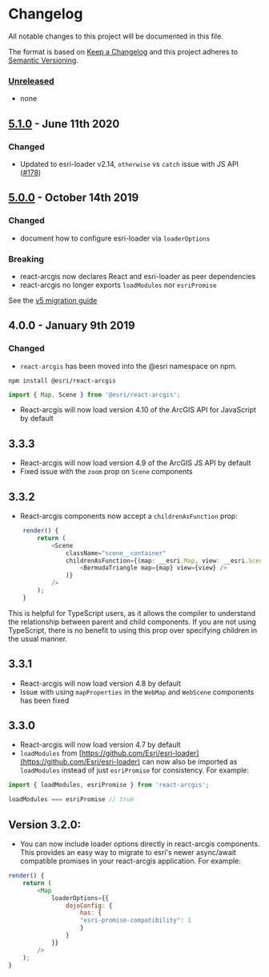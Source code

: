 # Changelog

All notable changes to this project will be documented in this file.

The format is based on [Keep a Changelog](http://keepachangelog.com/en/1.0.0/)
and this project adheres to [Semantic Versioning](http://semver.org/spec/v2.0.0.html).

### [Unreleased][HEAD]

- none

## [5.1.0] - June 11th 2020

### Changed

- Updated to esri-loader v2.14, `otherwise` vs `catch` issue with JS API ([#178](https://github.com/Esri/react-arcgis/pull/178))

## [5.0.0] - October 14th 2019

### Changed

- document how to configure esri-loader via `loaderOptions`

### Breaking

- react-arcgis now declares React and esri-loader as peer dependencies
- react-arcgis no longer exports `loadModules` nor `esriPromise`

See the [v5 migration guide](./README.md#from-v4-to-v5)

## 4.0.0 - January 9th 2019

### Changed

- `react-arcgis` has been moved into the @esri namespace on npm.

```shell
npm install @esri/react-arcgis
```

```js
import { Map, Scene } from '@esri/react-arcgis';
```

- React-arcgis will now load version 4.10 of the ArcGIS API for JavaScript by default

## 3.3.3

- React-arcgis will now load version 4.9 of the ArcGIS JS API by default
- Fixed issue with the `zoom` prop on `Scene` components

## 3.3.2

- React-arcgis components now accept a `childrenAsFunction` prop:

```ts
    render() {
        return (
            <Scene
                className="scene__container"
                childrenAsFunction={(map: __esri.Map, view: __esri.SceneView) => (
                    <BermudaTriangle map={map} view={view} />
                )}
            />
        );
    }
```

This is helpful for TypeScript users, as it allows the compiler to understand the relationship between parent and child components. If you are not using TypeScript, there is no benefit to using this prop over specifying children in the usual manner.

## 3.3.1

- React-arcgis will now load version 4.8 by default
- Issue with using `mapProperties` in the `WebMap` and `WebScene` components has been fixed

## 3.3.0

- React-arcgis will now load version 4.7 by default
- `loadModules` from [https://github.com/Esri/esri-loader](https://github.com/Esri/esri-loader) can now also be imported as `loadModules` instead of just `esriPromise` for consistency. For example:

```js
import { loadModules, esriPromise } from 'react-arcgis';

loadModules === esriPromise // true
```

## Version 3.2.0:

- You can now include loader options directly in react-arcgis components. This provides an easy way to migrate to esri's newer async/await compatible promises in your react-arcgis application. For example:

```js
render() {
    return (
        <Map
            loaderOptions={{
                dojoConfig: {
                    has: {
                    "esri-promise-compatibility": 1
                    }
                }
            }}
        />
    );
}
```
[HEAD]: https://github.com/Esri/react-arcgis/compare/5.0.0...HEAD
[5.1.0]: https://github.com/Esri/react-arcgis/compare/v5.0.0...5.1.0
[5.0.0]: https://github.com/Esri/react-arcgis/compare/v4.0.0...5.0.0
